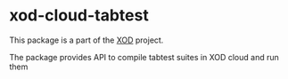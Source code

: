 # xod-cloud-tabtest

This package is a part of the [XOD](https://github.com/xodio/xod) project.

The package provides API to compile tabtest suites in XOD cloud and run them
